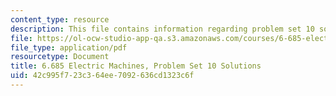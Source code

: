 ```yaml
---
content_type: resource
description: This file contains information regarding problem set 10 solution.
file: https://ol-ocw-studio-app-qa.s3.amazonaws.com/courses/6-685-electric-machines-fall-2013/42c995f723c364ee7092636cd1323c6f_MIT6_685F13_ps10ans.pdf
file_type: application/pdf
resourcetype: Document
title: 6.685 Electric Machines, Problem Set 10 Solutions
uid: 42c995f7-23c3-64ee-7092-636cd1323c6f
---
```

